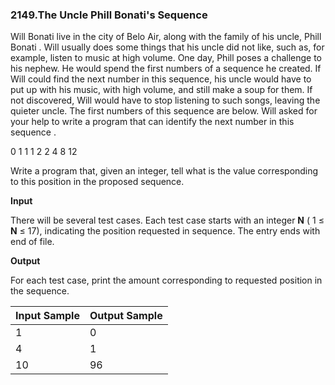 ### 2149.The Uncle Phill Bonati's Sequence

Will Bonati live in the city of Belo Air, along with the family of his uncle, Phill Bonati . Will usually does some things that his uncle did not like, such as, for example, listen to music at high volume. One day, Phill poses a challenge to his nephew. He would spend the first numbers of a sequence he created. If Will could find the next number in this sequence, his uncle would have to put up with his music, with high volume, and still make a soup for them. If not discovered, Will would have to stop listening to such songs, leaving the quieter uncle. The first numbers of this sequence are below. Will asked for your help to write a program that can identify the next number in this sequence .

0       1       1       1       2       2       4       8       12

Write a program that, given an integer, tell what is the value corresponding to this position in the proposed sequence.

**Input**

There will be several test cases. Each test case starts with an integer **N** ( 1 ≤ **N** ≤ 17), indicating the position requested in sequence. The entry ends with end of file.

**Output**

For each test case, print the amount corresponding to requested position in the sequence.

| Input Sample | Output Sample |
| ------------ | ------------- |
| 1 | 0 |
| 4 | 1 |
| 10 | 96 |

